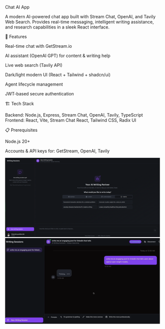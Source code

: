 Chat AI App

A modern AI-powered chat app built with Stream Chat, OpenAI, and Tavily Web Search. Provides real-time messaging, intelligent writing assistance, and research capabilities in a sleek React interface.

🚀 Features

Real-time chat with GetStream.io

AI assistant (OpenAI GPT) for content & writing help

Live web search (Tavily API)

Dark/light modern UI (React + Tailwind + shadcn/ui)

Agent lifecycle management

JWT-based secure authentication

🏗️ Tech Stack

Backend: Node.js, Express, Stream Chat, OpenAI, Tavily, TypeScript
Frontend: React, Vite, Stream Chat React, Tailwind CSS, Radix UI

📋 Prerequisites

Node.js 20+

Accounts & API keys for: GetStream, OpenAI, Tavily

![alt text](<frontview.png>)
![alt text](<searchingView.png>)